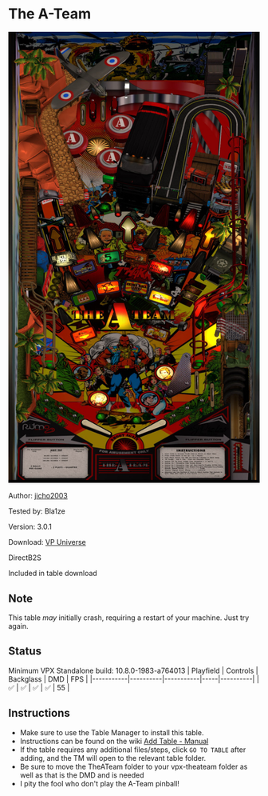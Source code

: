 # The A-Team

![Table Preview](../../images/vpx-theateam.png)

Author: [jicho2003](https://vpuniverse.com/profile/15718-jicho2003/) 

Tested by: Bla1ze

Version: 3.0.1
 
Download: [VP Universe](https://vpuniverse.com/files/file/17525-the-a-team-original-pinball/)

DirectB2S

Included in table download

## Note

This table *may* initially crash, requiring a restart of your machine. Just try again.

## Status 

Minimum VPX Standalone build: 10.8.0-1983-a764013
| Playfield | Controls | Backglass | DMD | FPS | 
|-----------|----------|-----------|-----|----------|
| :white_check_mark: | :white_check_mark: | :white_check_mark: | :white_check_mark: | 55 |

## Instructions

- Make sure to use the Table Manager to install this table.
- Instructions can be found on the wiki [Add Table - Manual](https://github.com/LegendsUnchained/vpx-standalone-alp4k/wiki/%5B04%5D-%F0%9F%A7%A1-TM-%E2%80%90-Other-Features#add-table---manual)
- If the table requires any additional files/steps, click `GO TO TABLE` after adding, and the TM will open to the relevant table folder.
- Be sure to move the TheATeam folder to your vpx-theateam folder as well as that is the DMD and is needed
- I pity the fool who don't play the A-Team pinball!

